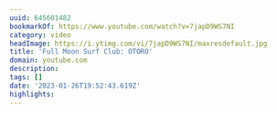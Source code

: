 ```yaml
---
uuid: 645601482
bookmarkOf: https://www.youtube.com/watch?v=7japD9WS7NI
category: video
headImage: https://i.ytimg.com/vi/7japD9WS7NI/maxresdefault.jpg
title: 'Full Moon Surf Club: OTORO'
domain: youtube.com
description: 
tags: []
date: '2023-01-26T19:52:43.619Z'
highlights: 
---
```





